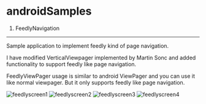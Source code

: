 androidSamples
==============

1) FeedlyNavigation
-------------------
Sample application to implement feedly kind of page navigation.

I have modified VerticalViewpager implemented by Martin Sonc and added functionality to support feedly like page navigation.

FeedlyViewPager usage is similar to android ViewPager and you can use it like normal viewpager. But it only supports feedly like page navigation.

![feedlyscreen1](https://cloud.githubusercontent.com/assets/7971444/3852720/50980372-1eb1-11e4-9470-2226ca8aabf8.png) ![feedlyscreen2](https://cloud.githubusercontent.com/assets/7971444/3852719/5094e156-1eb1-11e4-9888-0434e6190075.png)
![feedlyscreen3](https://cloud.githubusercontent.com/assets/7971444/3852717/508d4860-1eb1-11e4-8436-c1c75fbd847e.png)
![feedlyscreen4](https://cloud.githubusercontent.com/assets/7971444/3852718/508dfad0-1eb1-11e4-9013-776cea82edbb.png)

